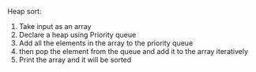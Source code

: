 Heap sort:
1. Take input as an array
2. Declare a heap using Priority queue
3. Add all the elements in the array to the priority queue
4. then pop the element from the queue and add it to the array iteratively
5. Print the array and it will be sorted